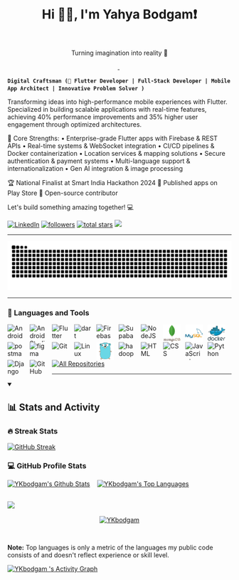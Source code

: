 <h1 align="center"> Hi 👋🏻, I'm Yahya Bodgam❗</br> </h1>
<br/>
<p align="center">Turning imagination into reality 🚀</p>

<p align="center">
<a href="https://play.google.com/store/apps/dev?id=6621369044650584124" target="_blank"><img alt="" src="https://img.shields.io/badge/PlayStore-000?logo=GooglePlay&logoColor=ffffff&style=for-the-badge" style="vertical-align:center" />
</a>
<a href="https://www.linkedin.com/in/crimsondev" target="_blank"><img alt="" src="https://img.shields.io/badge/LinkedIn-000?logo=LinkedIn&logoColor=0A66C2&style=for-the-badge" style="vertical-align:center" /></a>
<a href="https://www.instagram.com/ykbodgam?igsh=a3Z5cjJxNjMzaDJn" target="_blank"><img alt="" src="https://img.shields.io/badge/Instagram-000?style=for-the-badge&logo=Instagram&logoColor=E4405F" style="vertical-align:center" /></a>
</p>

**`Digital Craftsman (🚀 Flutter Developer | Full-Stack Developer | Mobile App Architect | Innovative Problem Solver )`**

Transforming ideas into high-performance mobile experiences with Flutter. Specialized in building scalable applications with real-time features, achieving 40% performance improvements and 35% higher user engagement through optimized architectures.

🎯 Core Strengths:
• Enterprise-grade Flutter apps with Firebase & REST APIs
• Real-time systems & WebSocket integration
• CI/CD pipelines & Docker containerization
• Location services & mapping solutions
• Secure authentication & payment systems
• Multi-language support & internationalization
• Gen AI integration & image processing

🏆 National Finalist at Smart India Hackathon 2024
📱 Published apps on Play Store
🔧 Open-source contributor

Let's build something amazing together! 💻

<!-- Social icons section -->

<p align="left">
    <a href="www.linkedin.com/in/crimsondev/">
        <img width="29px" alt="LinkedIn" title="LinkedIn" src="https://i.imgur.com/yRpa1dQ.png" /></a>
    <a href="https://github.com/YKbodgam?tab=followers">
        <img alt="followers" title="Follow me on Github"
            src="https://custom-icon-badges.demolab.com/github/followers/YKbodgam?color=236ad3&labelColor=1155ba&style=for-the-badge&logo=person-add&label=Follow&logoColor=white" /></a>
    <a href="https://github.com/YKbodgam?tab=repositories&sort=stargazers">
        <img alt="total stars" title="Total stars on GitHub"
            src="https://custom-icon-badges.demolab.com/github/stars/YKbodgam?color=55960c&style=for-the-badge&labelColor=488207&logo=star" /></a>
    <a href="https://github.com/YKbodgam">
        <img src="https://komarev.com/ghpvc/?username=YKbodgam&style=for-the-badge&color=yellow&base=85&abbreviated=true"/></a>

</p>

---

<p align="center">
<img src="https://github.com/VishwaGauravIn/VishwaGauravIn/blob/output/github-contribution-grid-snake-dark.svg">
</p>

---

### 🧰 Languages and Tools

<p align="left">

<img align="left" alt="Android" width="40" height="40" style="padding-right:10px;"
    src="https://cdn.jsdelivr.net/gh/devicons/devicon@latest/icons/android/android-original.svg" />

<img align="left" alt="AndroidStudio" width="40" height="40" style="padding-right:10px;"
    src="https://cdn.jsdelivr.net/gh/devicons/devicon@latest/icons/androidstudio/androidstudio-original.svg" />

<img align="left" alt="Flutter" width="40" height="40" style="padding-right:10px;"
    src="https://cdn.jsdelivr.net/gh/devicons/devicon@latest/icons/flutter/flutter-original.svg" />

<img align="left" alt="dart" width="40" height="40" style="padding-right:10px;" src="https://www.vectorlogo.zone/logos/dartlang/dartlang-icon.svg"  />

<img align="left" alt="Firebase" width="40" height="40" style="padding-right:10px;"
    src="https://cdn.jsdelivr.net/gh/devicons/devicon@latest/icons/firebase/firebase-original.svg" />

<img align="left" alt="Supabase" width="40" height="40" style="padding-right:10px;"
    src="https://cdn.jsdelivr.net/gh/devicons/devicon@latest/icons/supabase/supabase-original.svg" />

<img align="left" alt="NodeJS" width="40" height="40" style="padding-right:10px;"
    src="https://cdn.jsdelivr.net/gh/devicons/devicon/icons/nodejs/nodejs-original.svg" />

<img align="left" width="40" height="40" style="padding-right:10px;" src="https://raw.githubusercontent.com/devicons/devicon/master/icons/mongodb/mongodb-original-wordmark.svg" alt="mongodb"/>

<img align="left" width="40" height="40" style="padding-right:10px;" src="https://raw.githubusercontent.com/devicons/devicon/master/icons/mysql/mysql-original-wordmark.svg" alt="mysql"/>

<img align="left" alt="docker" width="40" height="40" style="padding-right:10px;" src="https://raw.githubusercontent.com/devicons/devicon/master/icons/docker/docker-original-wordmark.svg">

<img align="left" alt="postman" width="40" height="40" style="padding-right:10px;" src="https://www.vectorlogo.zone/logos/getpostman/getpostman-icon.svg"  />

<img align="left" alt="figma" width="40" height="40" style="padding-right:10px;" src="https://www.vectorlogo.zone/logos/figma/figma-icon.svg"/>

<img align="left" alt="Git" width="40" height="40" style="padding-right:10px;"
    src="https://cdn.jsdelivr.net/gh/devicons/devicon/icons/git/git-original.svg" />

<img align="left" alt="Linux" width="40" height="40" style="padding-right:10px;"
    src="https://cdn.jsdelivr.net/gh/devicons/devicon/icons/linux/linux-original.svg" />

<img align="left" width="40" height="40" style="padding-right:10px;" src="https://raw.githubusercontent.com/devicons/devicon/master/icons/go/go-original.svg" alt="go"/>

<img align="left" width="40" height="40" style="padding-right:10px;" src="https://www.vectorlogo.zone/logos/apache_hadoop/apache_hadoop-icon.svg" alt="hadoop"/>

<img align="left" alt="HTML" width="40" height="40" style="padding-right:10px;"
    src="https://cdn.jsdelivr.net/gh/devicons/devicon/icons/html5/html5-plain.svg" />

<img align="left" alt="CSS" width="40" height="40" style="padding-right:10px;"
    src="https://cdn.jsdelivr.net/gh/devicons/devicon/icons/css3/css3-plain.svg" />

<img align="left" alt="JavaScript" width="40" height="40" style="padding-right:10px;"
    src="https://cdn.jsdelivr.net/gh/devicons/devicon/icons/javascript/javascript-plain.svg" />

<img align="left" alt="Python" width="40" height="40" style="padding-right:10px;"
    src="https://cdn.jsdelivr.net/gh/devicons/devicon/icons/python/python-plain.svg" />

<img align="left" alt="Django" width="40" height="40" style="padding-right:10px;"
    src="https://cdn.worldvectorlogo.com/logos/django.svg" />

<img align="left" alt="GitHub" width="40" height="40" style="padding-right:10px;"
    src="https://cdn.jsdelivr.net/gh/devicons/devicon/icons/github/github-original.svg" />

</p>

<br />
<br />

#
#

<a href="https://github.com/YKbodgam?tab=repositories&sort=stargazers"><img alt="All Repositories"
        title="All Repositories"
        src="https://custom-icon-badges.demolab.com/badge/-Click%20Here%20For%20All%20My%20Repos-1F222E?style=for-the-badge&logoColor=white&logo=repo" /></a>

---

<details open>
    <summary>
        <h2>📊 Stats and Activity</h2>
    </summary>

<h3>🔥 Streak Stats</h3>

<p>
    <a href="https://github.com/YKbodgam"><img src="https://streak-stats.demolab.com?user=YKbodgam&theme=monokai-metallian&hide_border=true&short_numbers=true" alt="GitHub Streak" /></a>
</p>

<h3>💻 GitHub Profile Stats</h3>

<div style="display: flex; gap: 16px; align-items: center;">

  <a href="https://github.com/anuraghazra/github-readme-stats">
    <img alt="YKbodgam's Github Stats" src="https://denvercoder1-github-readme-stats.vercel.app/api/?username=YKbodgam&show_icons=true&include_all_commits=true&count_private=true&theme=react&hide_border=true&bg_color=1F222E&title_color=F85D7F&icon_color=F8D866" height="192px"/>
  </a>

  <a href="https://github.com/anuraghazra/github-readme-stats">
    <img alt="YKbodgam's Top Languages" src="https://denvercoder1-github-readme-stats.vercel.app/api/top-langs/?username=YKbodgam&langs_count=8&layout=compact&theme=react&hide_border=true&bg_color=1F222E&title_color=F85D7F&icon_color=F8D866&hide=Jupyter%20Notebook,Roff" height="192px"/>
  </a>
</div>
<br/>

![](https://github-contributor-stats.vercel.app/api?username=YKbodgam&limit=5&theme=monokai&combine_all_yearly_contributions=true)

<p align="center"> <a href="https://github.com/YKbodgam"><img src="https://github-profile-trophy.vercel.app/?username=YKbodgam&theme=monokai&title=-Issues,-PullRequest,-Reviews&margin-w=10" alt="YKbodgam" /></a> </p>

<br />

<b>Note:</b> Top languages is only a metric of the languages my public code consists of and doesn't reflect
experience or skill level.

<a href="https://github.com/ashutosh00710/github-readme-activity-graph"><img alt="YKbodgam 's Activity Graph"
            src="https://github-readme-activity-graph.vercel.app/graph/?username=YKbodgam&bg_color=1F222E&color=F8D866&line=F85D7F&point=FFFFFF&hide_border=true" /></a>

</details>
